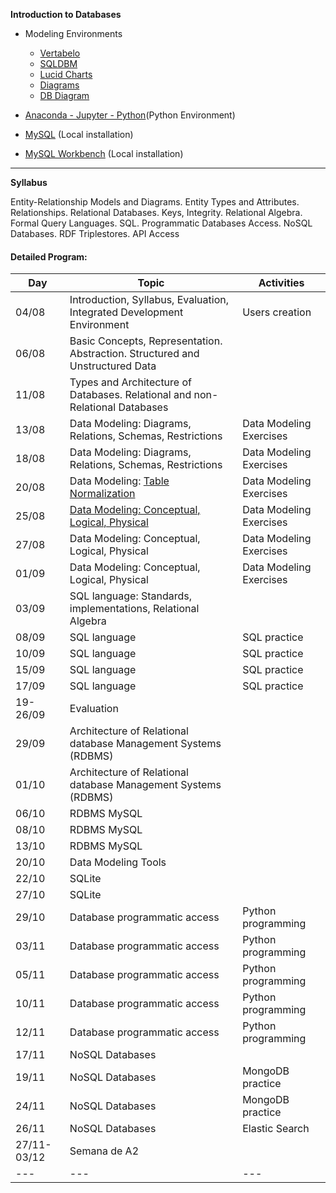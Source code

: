 **Introduction to Databases**

+ Modeling Environments
  - [Vertabelo](https://www.vertabelo.com/)  
  - [SQLDBM](https://sqldbm.com/Home/)  
  - [Lucid Charts](https://www.lucidchart.com/pages/)
  - [Diagrams](https://app.diagrams.net/)
  - [DB Diagram](https://dbdiagram.io/home)
  
+ [Anaconda - Jupyter - Python](https://www.anaconda.com/products/individual)(Python Environment)
+ [MySQL](https://dev.mysql.com/downloads/installer/) (Local installation)
+ [MySQL Workbench](https://www.mysql.com/products/workbench/) (Local installation)

****

**Syllabus**

Entity-Relationship Models and Diagrams. Entity Types and Attributes. Relationships. Relational Databases. Keys, Integrity. Relational Algebra. Formal Query Languages. SQL. Programmatic Databases Access. NoSQL Databases. RDF Triplestores. API Access

#### Detailed Program:

|Day|Topic|Activities|
|---|---|---|
|04/08|Introduction, Syllabus, Evaluation, Integrated Development Environment|Users creation|
|06/08|Basic Concepts, Representation. Abstraction. Structured and Unstructured Data|
|11/08|Types and Architecture of Databases. Relational and non-Relational Databases|
|13/08|Data Modeling: Diagrams, Relations, Schemas, Restrictions|Data Modeling Exercises|
|18/08|Data Modeling: Diagrams, Relations, Schemas, Restrictions|Data Modeling Exercises|
|20/08|Data Modeling: [Table Normalization](https://www.guru99.com/database-normalization.html)|Data Modeling Exercises|
|25/08|[Data Modeling: Conceptual, Logical, Physical](https://online.visual-paradigm.com/knowledge/visual-modeling/conceptual-vs-logical-vs-physical-data-model/)|Data Modeling Exercises|
|27/08|Data Modeling: Conceptual, Logical, Physical|Data Modeling Exercises|
|01/09|Data Modeling: Conceptual, Logical, Physical|Data Modeling Exercises|
|03/09|SQL language: Standards, implementations, Relational Algebra|
|08/09|SQL language|SQL practice|
|10/09|SQL language|SQL practice|
|15/09|SQL language|SQL practice|
|17/09|SQL language|SQL practice|
|19-26/09|Evaluation|
|29/09|Architecture of Relational database Management Systems (RDBMS)|
|01/10|Architecture of Relational database Management Systems (RDBMS)|
|06/10|RDBMS MySQL|
|08/10|RDBMS MySQL|
|13/10|RDBMS MySQL|
|20/10|Data Modeling Tools|
|22/10|SQLite|
|27/10|SQLite|
|29/10|Database programmatic access|Python programming|
|03/11|Database programmatic access|Python programming|
|05/11|Database programmatic access|Python programming|
|10/11|Database programmatic access|Python programming|
|12/11|Database programmatic access|Python programming|
|17/11|NoSQL Databases|
|19/11|NoSQL Databases|MongoDB practice|
|24/11|NoSQL Databases|MongoDB practice|
|26/11|NoSQL Databases|Elastic Search|
|27/11-03/12|Semana de A2|
|---|---|---|

